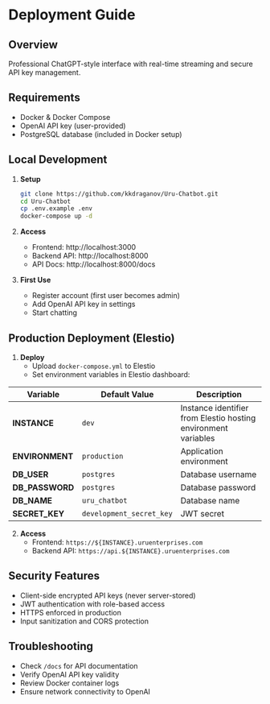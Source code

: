 # Deployment Guide

## Overview
Professional ChatGPT-style interface with real-time streaming and secure API key management.

## Requirements
- Docker & Docker Compose
- OpenAI API key (user-provided)
- PostgreSQL database (included in Docker setup)

## Local Development

1. **Setup**
   ```bash
   git clone https://github.com/kkdraganov/Uru-Chatbot.git
   cd Uru-Chatbot
   cp .env.example .env
   docker-compose up -d
   ```

2. **Access**
   - Frontend: http://localhost:3000
   - Backend API: http://localhost:8000
   - API Docs: http://localhost:8000/docs

3. **First Use**
   - Register account (first user becomes admin)
   - Add OpenAI API key in settings
   - Start chatting

## Production Deployment (Elestio)

1. **Deploy**
   - Upload `docker-compose.yml` to Elestio
   - Set environment variables in Elestio dashboard:

| Variable | Default Value | Description |
|----------|---------------|-------------|
| **INSTANCE** | `dev` | Instance identifier from Elestio hosting environment variables
| **ENVIRONMENT** | `production` | Application environment
| **DB_USER** | `postgres` | Database username
| **DB_PASSWORD** | `postgres` | Database password
| **DB_NAME** | `uru_chatbot` | Database name
| **SECRET_KEY** | `development_secret_key` | JWT secret

2. **Access**
   - Frontend: `https://${INSTANCE}.uruenterprises.com`
   - Backend API: `https://api.${INSTANCE}.uruenterprises.com`

## Security Features
- Client-side encrypted API keys (never server-stored)
- JWT authentication with role-based access
- HTTPS enforced in production
- Input sanitization and CORS protection

## Troubleshooting
- Check `/docs` for API documentation
- Verify OpenAI API key validity
- Review Docker container logs
- Ensure network connectivity to OpenAI
